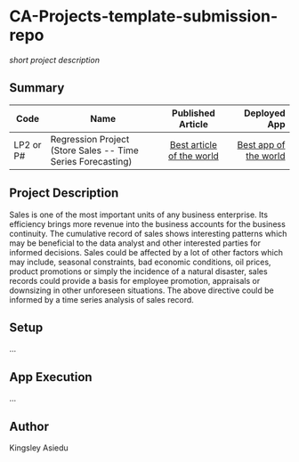 # CA-Projects-template-submission-repo
*short project description*

## Summary
| Code      | Name        | Published Article |  Deployed App |
|-----------|-------------|:-------------:|------:|
| LP2 or P# | Regression Project (Store Sales -- Time Series Forecasting) |  [Best article of the world](/) | [Best app of the world](/) |

## Project Description
Sales is one of the most important units of any business enterprise. Its efficiency brings more revenue into the business accounts for the business continuity. The cumulative record of sales shows interesting patterns which may be beneficial to the data analyst and other interested parties for informed decisions. Sales could be affected by a lot of other factors which may include, seasonal constraints, bad economic conditions, oil prices, product promotions or simply the incidence of a natural disaster, sales records could provide a basis for employee promotion, appraisals or downsizing in other unforeseen situations. The above directive could be informed by a time series analysis of sales record.

## Setup
...

## App Execution
...

## Author
Kingsley Asiedu

